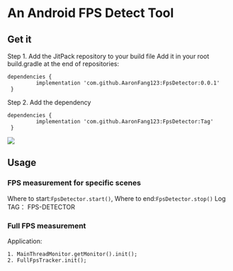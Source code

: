    # An Android FPS Detect Tool
   
   ## Get it
   Step 1. Add the JitPack repository to your build file
   Add it in your root build.gradle at the end of repositories:
   ```
   dependencies {
   	        implementation 'com.github.AaronFang123:FpsDetector:0.0.1'
   	}
   ```
   Step 2. Add the dependency
   ```
   dependencies {
   	        implementation 'com.github.AaronFang123:FpsDetector:Tag'
   	}
   ```
   [![](https://jitpack.io/v/AaronFang123/FpsDetector.svg)](https://jitpack.io/#AaronFang123/FpsDetector)
   
   ## Usage
   ### FPS measurement for specific scenes
   Where to start:`FpsDetector.start()`, Where to end:`FpsDetector.stop()`
   Log TAG： FPS-DETECTOR
   
   ### Full FPS measurement
   Application:
   ```
   1. MainThreadMonitor.getMonitor().init();
   2. FullFpsTracker.init();
   
   ```
